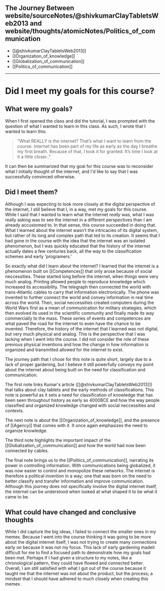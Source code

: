 
## The Journey Between website/sourceNotes/@shivkumarClayTabletsWeb2013 and website/thoughts/atomicNotes/Politics_of_communication

- [[@shivkumarClayTabletsWeb2013]]
- [[Organization_of_knowledge]]
- [[Globalization_of_communication]]
- [[Politics_of_communication]]

---

# Did I meet my goals for this course?

## What were my goals?

When I first opened the class and did the tutorial, I was prompted with the question of what I wanted to learn in this class. As such, I wrote that I wanted to learn this:

>"What REALLY is the internet? That’s what I want to learn from the course. Internet has been part of my life as early as the day I breathe my first breath. Because of that, I took it for granted. It’s time I look at it a little closer.."

It can then be summarized that my goal for this course was to reconsider what I initially thought of the internet, and I'd like to say that I was successfully convinced otherwise. 

## Did I meet them?

Although I was expecting to look more closely at the digital perspective of the internet, I still believe that I, in a way, met my goals for this course. While I said that I wanted to learn what the internet *really* was, what I was really asking was to see the internet in a different perspectives than I am already accustomed to. In that sense, this course succeeded in doing that. What I learned about the internet wasn't the intricacies of its digital system, but rather of its long and complex path that led to its creation. It seems that I had gone in the course with the idea that the internet was an isolated phenomenon, but I was quickly educated that the history of the internet actually dates a few centuries back, all the way to the classification schemes and early 'programers.' 

So exactly what did I learn about the internet? I learned that the internet is a phenomenon built on [[Competences]] that only arose because of social neccessities. These started long before the internet, when things were very much analog. Printing allowed people to reproduce knowledge which increased its accessibility. The telegraph then connected the world with trans-Atlantic cables to carry that information electronically. The phone was invented to further connect the world and convey information in real time across the world. Then, social neccessities created computers during the World Wars first as a mean of communication for military strategies, which then evolved its used in the scientific community and finally made its way commercially to the mass. These series of events and competences are what paved the road for the internet to even have the chance to be invented. Therefore, the history of the internet that I learned was not digital, but very much physical and analog. This is the perspective that I was lacking when I went into the course. I did not consider the role of these previous physical inventions and how the change in how information is organized and transmitted allowed for the internet to exist. 

The journey path that I chose for this note is quite short, largely due to a lack of proper gardening, but I believe it still powerfully conveys my point about the internet about being built on the need for classification and communication. 

The first note links Kumar's article ([[@shivkumarClayTabletsWeb2013]]) that talks about clay tablets and the early methods of classifications. This note is powerful as it sets a need for classification of knowledge that has been seen throughout history as early as 4000BCE and how the way people classified and organized knowledge changed with social neccessities and contexts. 

The next note is about the [[Organization_of_knowledge]], and the presence of [[Agency]] that comes with it. It once again emphasizes the need to organize knowledge.

The third note highlights the important impact of the [[Globalization_of_communication]] and how the world had now been connected by cables. 

The final note brings us to the [[Politics_of_communication]], narrating its power in controlling information. With communications being globalized, it was now easier to control and monopolize these networks. The internet is therefore a political invention in a way; one that was born on the need to better classify and transfer information and improve communication. Although this journey does not specifically involve the digital internet itself, the internet can be understood when looked at what shaped it to be what it came to be. 

## What could have changed and conclusive thoughts

While I did capture the big ideas, I failed to connect the smaller ones in my memex. Because I went into the course thinking it was going to be more about the digital internet itself, I was not trying to create many connections early on because it was not my focus. This lack of early gardening madeit difficult for me to find a focused path to demonstrate how my goals had been met. Perhaps if I had given a structure to my notes, like a chronological pattern, they could have flowed and connected better. Overall, I am still satisfied with what I got out of the course because it taught me that the internet was not about the product, but the process; a mindset that I should have adhered to much closely when creating this memex.
